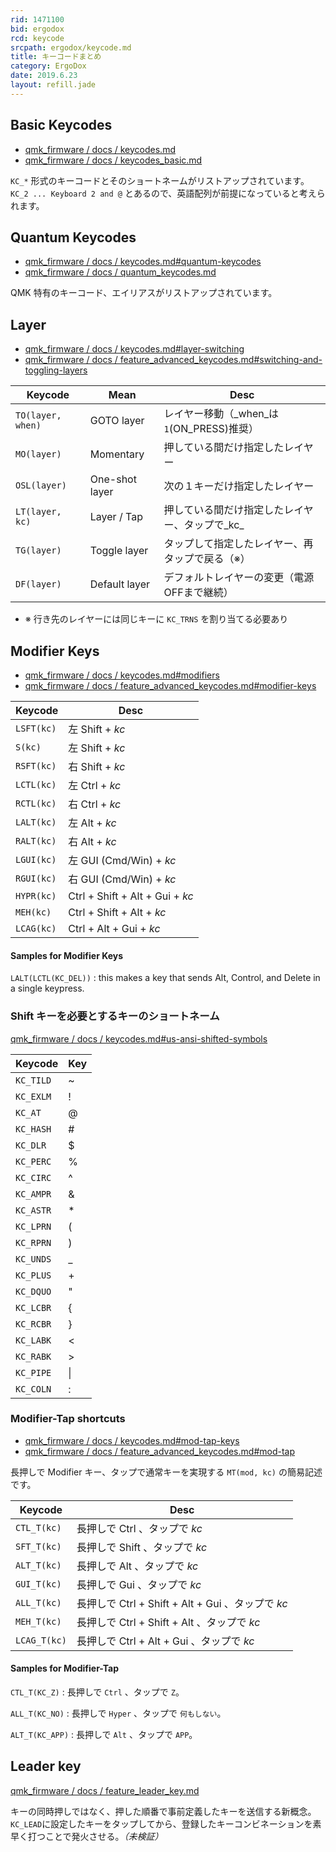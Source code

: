 ```yaml
---
rid: 1471100
bid: ergodox
rcd: keycode
srcpath: ergodox/keycode.md
title: キーコードまとめ
category: ErgoDox
date: 2019.6.23
layout: refill.jade
---
```


## Basic Keycodes
- [qmk_firmware / docs / keycodes.md](https://github.com/qmk/qmk_firmware/blob/master/docs/keycodes.md)
- [qmk_firmware / docs / keycodes_basic.md](https://github.com/qmk/qmk_firmware/blob/master/docs/keycodes_basic.md)

`KC_*` 形式のキーコードとそのショートネームがリストアップされています。  
`KC_2 ... Keyboard 2 and @` とあるので、英語配列が前提になっていると考えられます。


## Quantum Keycodes
- [qmk_firmware / docs / keycodes.md#quantum-keycodes](https://github.com/qmk/qmk_firmware/blob/master/docs/keycodes.md#quantum-keycodes)
- [qmk_firmware / docs / quantum_keycodes.md](https://github.com/qmk/qmk_firmware/blob/master/docs/quantum_keycodes.md)

QMK 特有のキーコード、エイリアスがリストアップされています。


## Layer
- [qmk_firmware / docs / keycodes.md#layer-switching](https://github.com/qmk/qmk_firmware/blob/master/docs/keycodes.md#layer-switching)
- [qmk_firmware / docs / feature_advanced_keycodes.md#switching-and-toggling-layers](https://github.com/qmk/qmk_firmware/blob/master/docs/feature_advanced_keycodes.md#switching-and-toggling-layers)

| Keycode           | Mean           | Desc                                    |
|-------------------|----------------|-----------------------------------------|
| `TO(layer, when)` | GOTO layer     | レイヤー移動（_when_は`1`(ON_PRESS)推奨） |
| `MO(layer)`       | Momentary      | 押している間だけ指定したレイヤー |
| `OSL(layer)`      | One-shot layer | 次の１キーだけ指定したレイヤー |
| `LT(layer, kc)`   | Layer / Tap    | 押している間だけ指定したレイヤー、タップで_kc_ |
| `TG(layer)`       | Toggle layer   | タップして指定したレイヤー、再タップで戻る（※） |
| `DF(layer)`       | Default layer  | デフォルトレイヤーの変更（電源OFFまで継続） |

- ※ 行き先のレイヤーには同じキーに `KC_TRNS` を割り当てる必要あり


## Modifier Keys
- [qmk_firmware / docs / keycodes.md#modifiers](https://github.com/qmk/qmk_firmware/blob/master/docs/keycodes.md#modifiers)
- [qmk_firmware / docs / feature_advanced_keycodes.md#modifier-keys](https://github.com/qmk/qmk_firmware/blob/master/docs/feature_advanced_keycodes.md#modifier-keys)

| Keycode    | Desc          |
|------------|---------------|
| `LSFT(kc)` | 左 Shift + _kc_ |
| `S(kc)`    | 左 Shift + _kc_ |
| `RSFT(kc)` | 右 Shift + _kc_ |
| `LCTL(kc)` | 左 Ctrl + _kc_ |
| `RCTL(kc)` | 右 Ctrl + _kc_ |
| `LALT(kc)` | 左 Alt + _kc_ |
| `RALT(kc)` | 右 Alt + _kc_ |
| `LGUI(kc)` | 左 GUI (Cmd/Win) + _kc_ |
| `RGUI(kc)` | 右 GUI (Cmd/Win) + _kc_ |
| `HYPR(kc)` | Ctrl + Shift + Alt + Gui + _kc_ |
| `MEH(kc)`  | Ctrl + Shift + Alt + _kc_ |
| `LCAG(kc)` | Ctrl + Alt + Gui + _kc_ |

#### Samples for Modifier Keys

`LALT(LCTL(KC_DEL))`
: this makes a key that sends Alt, Control, and Delete in a single keypress.

### Shift キーを必要とするキーのショートネーム
[qmk_firmware / docs / keycodes.md#us-ansi-shifted-symbols](https://github.com/qmk/qmk_firmware/blob/master/docs/keycodes.md#us-ansi-shifted-symbols)

| Keycode    | Key |
|------------|-----|
| `KC_TILD`  | ~ |
| `KC_EXLM`  | ! |
| `KC_AT`    | @ |
| `KC_HASH`  | # |
| `KC_DLR`   | $ |
| `KC_PERC`  | % |
| `KC_CIRC`  | ^ |
| `KC_AMPR`  | & |
| `KC_ASTR`  | * |
| `KC_LPRN`  | ( |
| `KC_RPRN`  | ) |
| `KC_UNDS`  | _ |
| `KC_PLUS`  | + |
| `KC_DQUO`  | " |
| `KC_LCBR`  | { |
| `KC_RCBR`  | } |
| `KC_LABK`  | < |
| `KC_RABK`  | > |
| `KC_PIPE`  | &#124; |
| `KC_COLN`  | : |

### Modifier-Tap shortcuts

- [qmk_firmware / docs / keycodes.md#mod-tap-keys](https://github.com/qmk/qmk_firmware/blob/master/docs/keycodes.md#mod-tap-keys)
- [qmk_firmware / docs / feature_advanced_keycodes.md#mod-tap](https://github.com/qmk/qmk_firmware/blob/master/docs/feature_advanced_keycodes.md#mod-tap)

長押しで Modifier キー、タップで通常キーを実現する `MT(mod, kc)` の簡易記述です。

| Keycode      | Desc |
|--------------|------|
| `CTL_T(kc)`  | 長押しで Ctrl 、タップで _kc_ |
| `SFT_T(kc)`  | 長押しで Shift 、タップで _kc_ |
| `ALT_T(kc)`  | 長押しで Alt 、タップで _kc_ |
| `GUI_T(kc)`  | 長押しで Gui 、タップで _kc_ |
| `ALL_T(kc)`  | 長押しで Ctrl + Shift + Alt + Gui 、タップで _kc_ |
| `MEH_T(kc)`  | 長押しで Ctrl + Shift + Alt 、タップで _kc_ |
| `LCAG_T(kc)` | 長押しで Ctrl + Alt + Gui 、タップで _kc_ |

#### Samples for Modifier-Tap

`CTL_T(KC_Z)`
: 長押しで `Ctrl` 、タップで `Z`。

`ALL_T(KC_NO)`
: 長押しで `Hyper` 、タップで `何もしない`。

`ALT_T(KC_APP)`
: 長押しで `Alt` 、タップで `APP`。


## Leader key
[qmk_firmware / docs / feature_leader_key.md](https://github.com/qmk/qmk_firmware/blob/master/docs/feature_leader_key.md)

キーの同時押しではなく、押した順番で事前定義したキーを送信する新概念。
`KC_LEAD`に設定したキーをタップしてから、登録したキーコンビネーションを素早く打つことで発火させる。_（未検証）_
